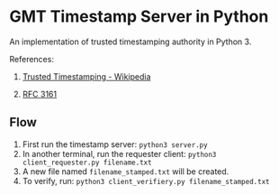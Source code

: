  
# GMT Timestamp Server in Python

An implementation of trusted timestamping authority in Python 3.

References:

1. [Trusted Timestamping - Wikipedia](https://en.wikipedia.org/wiki/Trusted_timestamping)

2. [RFC 3161](http://tools.ietf.org/html/rfc3161)

## Flow

1. First run the timestamp server: `python3 server.py`
2. In another terminal, run the requester client: `python3 client_requester.py filename.txt`
3. A new file named `filename_stamped.txt` will be created.
4. To verify, run: `python3 client_verifiery.py filename_stamped.txt`